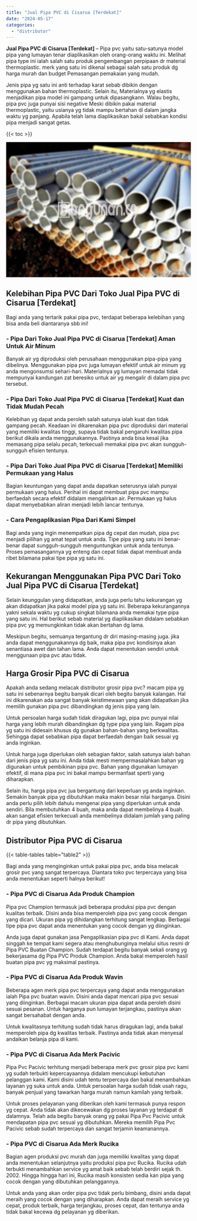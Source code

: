 ```yaml
---
title: "Jual Pipa PVC di Cisarua [Terdekat]"
date: "2024-05-17"
categories: 
  - "distributor"
---
```


**Jual Pipa PVC di Cisarua \[Terdekat\]** – Pipa pvc yaitu satu-satunya model pipa yang lumayan tenar diaplikasikan oleh orang-orang waktu ini. Melihat pipa type ini ialah salah satu produk pengembangan perpipaan dr material thermoplastic. merk yang satu ini dikenal sebagai salah satu produk dg harga murah dan budget Pemasangan pemakaian yang mudah.

Jenis pipa yg satu ini anti terhadap karat sebab dibikin dengan menggunakan bahan thermoplastic. Selain itu, Materialnya yg elastis menjadikan pipa model ini gampang untuk dipasangkann. Walau begitu, pipa pvc juga punyai sisi negative Meski dibikin pakai material thermoplastic, yaitu usianya yg tidak mampu bertahan di dalam jangka waktu yg panjang. Apabila telah lama diaplikasikan bakal sebabkan kondisi pipa menjadi sangat getas.

{{< toc >}}

![Jual Pipa PVC di Cisarua [Terdekat]](/images/jaul-pipa-pvc-51.png)

## Kelebihan Pipa PVC Dari Toko Jual Pipa PVC di Cisarua \[Terdekat\]

Bagi anda yang tertarik pakai pipa pvc, terdapat beberapa kelebihan yang bisa anda beli diantaranya sbb ini!

### \- Pipa Dari Toko Jual Pipa PVC di Cisarua \[Terdekat\] Aman Untuk Air Minum

Banyak air yg diproduksi oleh perusahaan menggunakan pipa-pipa yang dibelinya. Menggunakan pipa pvc juga lumayan efektif untuk air minum yg anda mengonsumsi sehari-hari. Materialnya yg lumayan memadai tidak mempunyai kandungan zat beresiko untuk air yg mengalir di dalam pipa pvc tersebut.

### \- Pipa Dari Toko Jual Pipa PVC di Cisarua \[Terdekat\] Kuat dan Tidak Mudah Pecah

Kelebihan yg dapat anda peroleh salah satunya ialah kuat dan tidak gampang pecah. Keadaan ini dikarenakan pipa pvc diproduksi dari material yang memiliki kwalitas tinggi, supaya tidak bakal pengaruhi kwalitas pipa berikut dikala anda menggunakannya. Pastinya anda bisa kesal jika memasang pipa selalu pecah, terkecuali memakai pipa pvc akan sungguh-sungguh efisien tentunya.

### \- Pipa Dari Toko Jual Pipa PVC di Cisarua \[Terdekat\] Memiliki Permukaan yang Halus

Bagian keuntungan yang dapat anda dapatkan seterusnya ialah punyai permukaan yang halus. Perihal ini dapat membuat pipa pvc mampu berfaedah secara efektif didalam mengalirkan air. Permukaan yg halus dapat menyebabkan aliran menjadi lebih lancar tentunya.

### \- Cara Pengaplikasian Pipa Dari Kami Simpel

Bagi anda yang ingin menempatkan pipa dg cepat dan mudah, pipa pvc menjadi pilihan yg amat tepat untuk anda. Tipe pipa yang satu ini benar-benar dapat sungguh-sungguh menguntungkan untuk anda tentunya. Proses pemasangannya yg enteng dan cepat tidak dapat membuat anda ribet bilamana pakai tipe pipa yg satu ini.

## Kekurangan Menggunakan Pipa PVC Dari Toko Jual Pipa PVC di Cisarua \[Terdekat\]

Selain keunggulan yang didapatkan, anda juga perlu tahu kekurangan yg akan didapatkan jika pakai model pipa yg satu ini. Beberapa kekurangannya yakni sekala waktu yg cukup singkat bilamana anda memakai type pipa yang satu ini. Hal berikut sebab material yg diaplikasikan didalam sebabkan pipa pvc yg memungkinkan tidak akan bertahan dg lama.

Meskipun begitu, semuanya tergantung dr diri masing-masing juga. jika anda dapat menggunakannya dg baik, maka pipa pvc kondisinya akan senantiasa awet dan tahan lama. Anda dapat menentukan sendiri untuk menggunaan pipa pvc atau tidak.

## Harga Grosir Pipa PVC di Cisarua

Apakah anda sedang melacak distributor grosir pipa pvc? macam pipa yg satu ini sebenarnya begitu banyak dicari oleh begitu banyak kalangan. Hal ini dikarenakan ada sangat banyak keistimewaan yang akan didapatkan jika memilih gunakan pipa pvc dibandingkan dg jenis pipa yang lain.

Untuk persoalan harga sudah tidak diragukan lagi, pipa pvc punyai nilai harga yang lebih murah dibandingkan dg type pipa yang lain. Ragam pipa yg satu ini didesain khusus dg gunakan bahan-bahan yang berkwalitas. Sehingga dapat sebabkan pipa dapat berfaedah dengan baik sesuai yg anda inginkan.

Untuk harga juga diperlukan oleh sebagian faktor, salah satunya ialah bahan dari jenis pipa yg satu ini. Anda tidak mesti mempermasalahkan bahan yg digunakan untuk pembikinan pipa pvc. Bahan yang digunakan lumayan efektif, di mana pipa pvc ini bakal mampu bermanfaat sperti yang diharapkan.

Selain itu, harga pipa pvc jua bergantung dari keperluan yg anda inginkan. Semakin banyak pipa yg dibutuhkan maka makin besar nilai harganya. Disini anda perlu pilih lebih dahulu mengenai pipa yang diperlukan untuk anda sendiri. Bila membutuhkan 4 buah, maka anda dapat membelinya 4 buah. akan sangat efisien terkecuali anda membelinya didalam jumlah yang paling dr pipa yang dibutuhkan.

## Distributor Pipa PVC di Cisarua

{{< table-tables table="table2" >}}

Bagi anda yang menginginkan untuk pakai pipa pvc, anda bisa melacak grosir pvc yang sangat terpercaya. Diantara toko pvc terpercaya yang bisa anda menentukan seperti halnya berikut!

### \- Pipa PVC di Cisarua Ada Produk Champion

Pipa pvc Champion termasuk jadi beberapa produksi pipa pvc dengan kualitas terbaik. Disini anda bisa memperoleh pipa pvc yang cocok dengan yang dicari. Ukuran pipa yg dihidangkan terhitung sangat lengkap. Berbagai tipe pipa pvc dapat anda menentukan yang cocok dengan yg diinginkan.

Anda juga dapat gunakan jasa Pengaplikasian pipa pvc di Kami. Anda dapat singgah ke tempat kami segera atau menghubunginya melalui situs resmi dr Pipa PVC Buatan Champion. Sudah terdapat begitu banyak sekali orang yg bekerjasama dg Pipa PVC Produk Champion. Anda bakal memperoleh hasil buatan pipa pvc yg maksimal pastinya.

### \- Pipa PVC di Cisarua Ada Produk Wavin

Beberapa agen merk pipa pvc terpercaya yang dapat anda menggunakan ialah Pipa pvc buatan wavin. Disini anda dapat mencari pipa pvc sesuai yang diinginkan. Berbagai macam ukuran pipa dapat anda peroleh disini sesuai pesanan. Untuk harganya pun lumayan terjangkau, pastinya akan sangat bersahabat dengan anda.

Untuk kwalitasnya terhitung sudah tidak harus diragukan lagi, anda bakal memperoleh pipa dg kwalitas terbaik. Pastinya anda tidak akan menyesal andaikan belanja pipa di kami.

### \- Pipa PVC di Cisarua Ada Merk Pacivic

Pipa Pvc Pacivic terhitung menjadi beberapa merk pvc grosir pipa pvc kami yg sudah terbukti kepercayaannya didalam mencukupi kebutuhan pelanggan kami. Kami disini udah tentu terpercaya dan bakal menambahkan layanan yg suka untuk anda. Untuk persoalan harga sudah tidak usah ragu, banyak penjual yang tawarkan harga murah namun kamilah yang terbaik.

Untuk proses pelayanan yang diberikan oleh kami termasuk punya respon yg cepat. Anda tidak akan dikecewakan dg proses layanan yg terdapat di dalamnya. Telah ada begitu banyak orang yg pakai Pipa Pvc Pacivic untuk mendapatan pipa pvc sesuai yg dibutuhkan. Mereka memilih Pipa Pvc Pacivic sebab sudah terpercaya dan sangat terjamin keamanannya.

### \- Pipa PVC di Cisarua Ada Merk Rucika

Bagian agen produksi pvc murah dan juga memiliki kwalitas yang dapat anda menentukan selanjutnya yaitu produksi pipa pvc Rucika. Rucika udah terbukti menambahkan service yg amat baik sebab telah berdiri sejak th. 2002. Hingga hingga hari ini, Rucika masih konsisten sedia kan pipa yang cocok dengan yang dibutuhkan pelanggannya.

Untuk anda yang akan order pipa pvc tidak perlu bimbang, disini anda dapat meraih yang cocok dengan yang diharapkan. Anda dapat meraih service yg cepat, produk terbaik, harga terjangkau, proses cepat, dan tentunya anda tidak bakal kecewa dg pelayanan yg diberikan.
